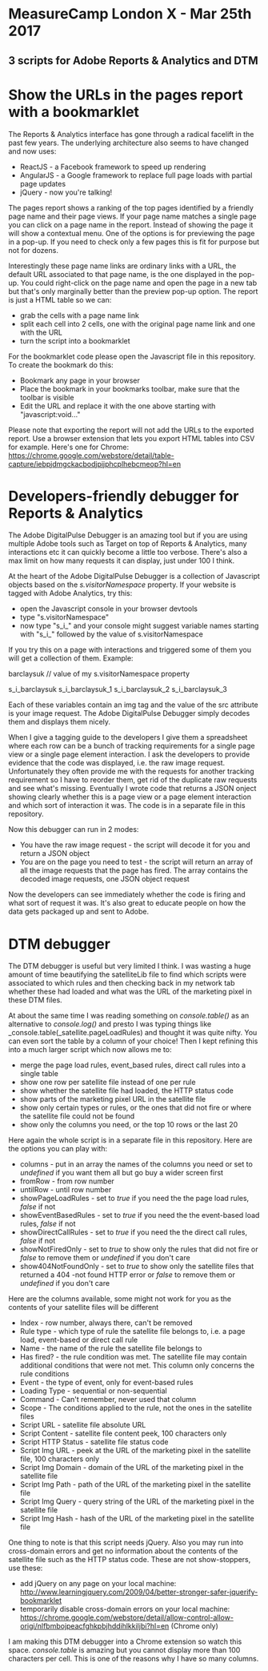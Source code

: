 MeasureCamp London X - Mar 25th 2017
====================================

3 scripts for Adobe Reports & Analytics and DTM
-----------------------------------------------

# Show the URLs in the pages report with a bookmarklet

The Reports & Analytics interface has gone through a radical facelift in the past few years. The underlying architecture also seems to have changed and now uses:

* ReactJS - a Facebook framework to speed up rendering
* AngularJS - a Google framework to replace full page loads with partial page updates
* jQuery - now you're talking!

The pages report shows a ranking of the top pages identified by a friendly page name and their page views. If your page name matches a single page you can click on a page name in the report. Instead of showing the page it will show a contextual menu. One of the options is for previewing the page in a pop-up. If you need to check only a few pages this is fit for purpose but not for dozens.

Interestingly these page name links are ordinary links with a URL, the default URL associated to that page name, is the one displayed in the pop-up. You could right-click on the page name and open the page in a new tab but that's only marginally better than the preview pop-up option. The report is just a HTML table so we can:

* grab the cells with a page name link
* split each cell into 2 cells, one with the original page name link and one with the URL
* turn the script into a bookmarklet

For the bookmarklet code please open the Javascript file in this repository. To create the bookmark do this:

* Bookmark any page in your browser
* Place the bookmark in your bookmarks toolbar, make sure that the toolbar is visible
* Edit the URL and replace it with the one above starting with "javascript:void..."

Please note that exporting the report will not add the URLs to the exported report. Use a browser extension that lets you export HTML tables into CSV for example. Here's one for Chrome: https://chrome.google.com/webstore/detail/table-capture/iebpjdmgckacbodjpijphcplhebcmeop?hl=en


# Developers-friendly debugger for Reports & Analytics

The Adobe DigitalPulse Debugger is an amazing tool but if you are using multiple Adobe tools such as Target on top of Reports & Analytics, many interactions etc it can quickly become a little too verbose. There's also a max limit on how many requests it can display, just under 100 I think.

At the heart of the Adobe DigitalPulse Debugger is a collection of Javascript objects based on the _s.visitorNamespace_ property. If your website is tagged with Adobe Analytics, try this:

* open the Javascript console in your browser devtools
* type "s.visitorNamespace"
* now type "s_i_" and your console might suggest variable names starting with "s_i_" followed by the value of s.visitorNamespace

If you try this on a page with interactions and triggered some of them you will get a collection of them. Example:

barclaysuk // value of my s.visitorNamespace property

s_i_barclaysuk
s_i_barclaysuk_1
s_i_barclaysuk_2
s_i_barclaysuk_3

Each of these variables contain an img tag and the value of the src attribute is your image request. The Adobe DigitalPulse Debugger simply decodes them and displays them nicely.

When I give a tagging guide to the developers I give them a spreadsheet where each row can be a bunch of tracking requirements for a single page view or a single page element interaction. I ask the developers to provide evidence that the code was displayed, i.e. the raw image request. Unfortunately they often provide me with the requests for another tracking requirement so I have to reorder them, get rid of the duplicate raw requests and see what's missing. Eventually I wrote code that returns a JSON onject showing clearly whether this is a page view or a page element interaction and which sort of interaction it was. The code is in a separate file in this repository.

Now this debugger can run in 2 modes:

* You have the raw image request - the script will decode it for you and return a JSON object
* You are on the page you need to test - the script will return an array of all the image requests that the page has fired. The array contains the decoded image requests, one JSON object request

Now the developers can see immediately whether the code is firing and what sort of request it was. It's also great to educate people on how the data gets packaged up and sent to Adobe.


# DTM debugger

The DTM debugger is useful but very limited I think. I was wasting a huge amount of time beautifying the satelliteLib file to find which scripts were associated to which rules and then checking back in my network tab whether these had loaded and what was the URL of the marketing pixel in these DTM files.

At about the same time I was reading something on _console.table()_ as an alternative to _console.log()_ and presto I was typing things like _console.table(_satellite.pageLoadRules) and thought it was quite nifty. You can even sort the table by a column of your choice! Then I kept refining this into a much larger script which now allows me to:

* merge the page load rules, event_based rules, direct call rules into a single table
* show one row per satellite file instead of one per rule
* show whether the satellite file had loaded, the HTTP status code
* show parts of the marketing pixel URL in the satellite file
* show only certain types or rules, or the ones that did not fire or where the satellite file could not be found
* show only the columns you need, or the top 10 rows or the last 20

Here again the whole script is in a separate file in this repository. Here are the options you can play with:

* columns - put in an array the names of the columns you need or set to _undefined_ if you want them all but go buy a wider screen first
* fromRow - from row number
* untilRow - until row number
* showPageLoadRules - set to _true_ if you need the the page load rules, _false_ if not
* showEventBasedRules - set to _true_ if you need the the event-based load rules, _false_ if not
* showDirectCallRules - set to _true_ if you need the the direct call rules, _false_ if not
* showNotFiredOnly - set to _true_ to show only the rules that did not fire or _false_ to remove them or _undefined_ if you don't care
* show404NotFoundOnly - set to _true_ to show only the satellite files that returned a 404 -not found HTTP error or _false_ to remove them or _undefined_ if you don't care

Here are the columns available, some might not work for you as the contents of your satellite files will be different

* Index - row number, always there, can't be removed
* Rule type - which type of rule the satellite file belongs to, i.e. a page load, event-based or direct call rule
* Name - the name of the rule the satellite file belongs to
* Has fired? - the rule condition was met. The satellite file may contain additional conditions that were not met. This column only concerns the rule conditions
* Event - the type of event, only for event-based rules
* Loading Type - sequential or non-sequential
* Command - Can't remember, never used that column
* Scope - The conditions applied to the rule, not the ones in the satellite files
* Script URL - satellite file absolute URL
* Script Content - satellite file content peek, 100 characters only
* Script HTTP Status - satellite file status code
* Script Img URL - peek at the URL of the marketing pixel in the satellite file, 100 characters only
* Script Img Domain - domain of the URL of the marketing pixel in the satellite file
* Script Img Path - path of the URL of the marketing pixel in the satellite file
* Script Img Query - query string of the URL of the marketing pixel in the satellite file
* Script Img Hash - hash of the URL of the marketing pixel in the satellite file

One thing to note is that this script needs jQuery. Also you may run into cross-domain errors and get no information about the contents of the satellite file such as the HTTP status code. These are not show-stoppers, use these:

* add jQuery on any page on your local machine: http://www.learningjquery.com/2009/04/better-stronger-safer-jquerify-bookmarklet
* temporarily disable cross-domain errors on your local machine: https://chrome.google.com/webstore/detail/allow-control-allow-origi/nlfbmbojpeacfghkpbjhddihlkkiljbi?hl=en (Chrome only)

I am making this DTM debugger into a Chrome extension so watch this space. _console.table_ is amazing but you cannot display more than 100 characters per cell. This is one of the reasons why I have so many columns.

